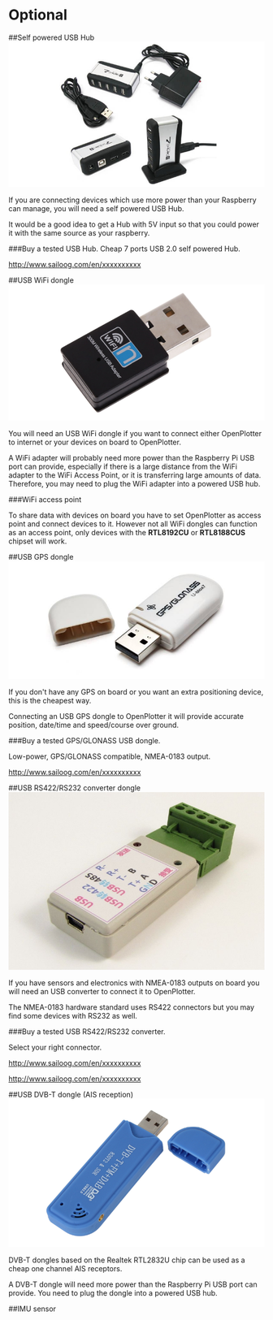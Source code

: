 # Optional
##Self powered USB Hub
![](hub.png)

If you are connecting devices which use more power than your Raspberry can manage, you will need a self powered USB Hub.

It would be a good idea to get a Hub with 5V input so that you could power it with the same source as your raspberry.

###Buy a tested USB Hub.
Cheap 7 ports USB 2.0 self powered Hub.

http://www.sailoog.com/en/xxxxxxxxxx

##USB WiFi dongle
![](wifi.png)

You will need an USB WiFi dongle if you want to connect either OpenPlotter to internet or your devices on board to OpenPlotter.

A WiFi adapter will probably need more power than the Raspberry Pi USB port can provide, especially if there is a large distance from the WiFi adapter to the WiFi Access Point, or it is transferring large amounts of data. Therefore, you may need to plug the WiFi adapter into a powered USB hub.

###WiFi access point

To share data with devices on board you have to set OpenPlotter as access point and connect devices to it. However not all WiFi dongles can function as an access point, only devices with the **RTL8192CU** or **RTL8188CUS** chipset will work.

##USB GPS dongle
![](gps.png)

If you don't have any GPS on board or you want an extra positioning device, this is the cheapest way.

Connecting an USB GPS dongle to OpenPlotter it will provide accurate position, date/time and speed/course over ground.

###Buy a tested GPS/GLONASS USB dongle.

Low-power, GPS/GLONASS compatible, NMEA-0183 output.

http://www.sailoog.com/en/xxxxxxxxxx

##USB RS422/RS232 converter dongle
![](rs422.png)

If you have sensors and electronics with NMEA-0183 outputs on board you will need an USB converter to connect it to OpenPlotter.

The NMEA-0183 hardware standard uses RS422 connectors but you may find some devices with RS232 as well. 

###Buy a tested USB RS422/RS232 converter.

Select your right connector.

http://www.sailoog.com/en/xxxxxxxxxx

http://www.sailoog.com/en/xxxxxxxxxx

##USB DVB-T dongle (AIS reception)
![](sdr.png)

DVB-T dongles based on the Realtek RTL2832U chip can be used as a cheap one channel AIS receptors.

A DVB-T dongle will need more power than the Raspberry Pi USB port can provide. You need to plug the dongle into a powered USB hub.

##IMU sensor
